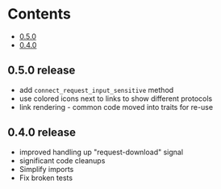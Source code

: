 Contents
========
* [0.5.0](0.5.0-release)
* [0.4.0](0.4.0-release)

## 0.5.0 release
* add `connect_request_input_sensitive` method
* use colored icons next to links to show different protocols
* link rendering - common code moved into traits for re-use

## 0.4.0 release
* improved handling up "request-download" signal
* significant code cleanups
* Simplify imports
* Fix broken tests

